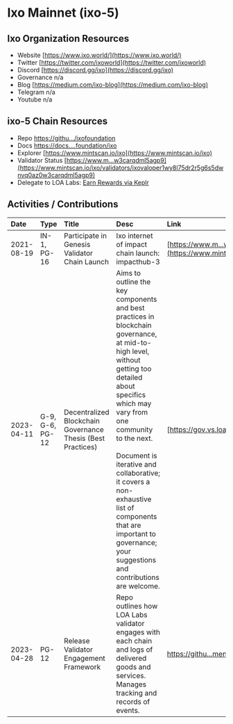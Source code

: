 # Ixo Mainnet (ixo-5)

 

## Ixo Organization Resources

* Website [https://www.ixo.world/](https://www.ixo.world/)
* Twitter [https://twitter.com/ixoworld](https://twitter.com/ixoworld)
* Discord [https://discord.gg/ixo](https://discord.gg/ixo)
* Governance n/a
* Blog [https://medium.com/ixo-blog](https://medium.com/ixo-blog)
* Telegram n/a
* Youtube n/a

## ixo-5 Chain Resources

* Repo [https://githu.../ixofoundation](https://github.com/ixofoundation)
* Docs [https://docs....foundation/ixo](https://docs.ixo.foundation/ixo)
* Explorer [https://www.mintscan.io/ixo](https://www.mintscan.io/ixo)
* Validator Status [https://www.m...w3carqdml5agp9](https://www.mintscan.io/ixo/validators/ixovaloper1wy8l75dr2r5g6s5dwnvq0az0w3carqdml5agp9)
* Delegate to LOA Labs: [Earn Rewards via Keplr](https://wallet.keplr.app/chains/ixo?modal=validator&chain=ixo-5&validator_address=ixovaloper1wy8l75dr2r5g6s5dwnvq0az0w3carqdml5agp9&referral=true)

## Activities / Contributions
| Date | Type | Title | Desc | Link |
| :----------- | :---- | :------------ | :-------------------------------- | :---- |
| 2021-08-19 | IN-1, PG-16 | Participate in Genesis Validator Chain Launch | Ixo internet of impact chain launch: impacthub-3 | [https://www.m...w3carqdml5agp9](https://www.mintscan.io/ixo/validators/ixovaloper1wy8l75dr2r5g6s5dwnvq0az0w3carqdml5agp9) |
| 2023-04-11 | G-9, G-6, PG-12 | Decentralized Blockchain Governance Thesis (Best Practices) | Aims to outline the key components and best practices in blockchain governance, at mid-to-high level, without getting too detailed about specifics which may vary from one community to the next.<br><br>Document is iterative and collaborative; it covers a non-exhaustive list of components that are important to governance; your suggestions and contributions are welcome. | [https://gov.vs.loalabs.io/](https://gov.vs.loalabs.io/) |
| 2023-04-28 | PG-12 | Release Validator Engagement Framework | Repo outlines how LOA Labs validator engages with each chain and logs of delivered goods and services. Manages tracking and records of events.  | [https://githu...ment-Framework](https://github.com/LOA-Labs/Validator-Engagement-Framework) |